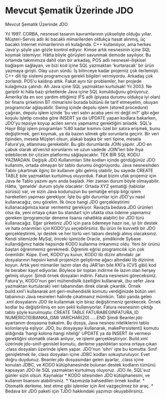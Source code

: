 # Mevcut Şematik Üzerinde JDO


Mevcut Şematik Üzerinde JDO



 Yıl 1997. CORBA, nesnesel tasarım kavramlarının  yükselişte olduğu yıllar. Müşteri-Servis adlı iki bacaklı mimarilerden oldukça hasat alınmış, üç bacaklı İnternet mimarilerinin eli kulağında. C++ kullanılıyor, ama herkes Java'yı şöyle yan gözle kontrol ediyor. Kimse artık nesnesinin içine SQL koymak istemiyor. Hâtta böyle görüşleri savunmak demode sayılıyor.               Bu ortamda takımımıza dahil olan bir arkadaş, POS adlı nesnesel-ilişkisel bağlaşım sağlayan, ve bizi kod içine SQL yazmaktan 'kurtaracak' bir ürün yazmaya girişti. Olay uzun sürdü. İş bitinceye kadar projemiz çok ilerlemişti. C++ dili tip sistemi programcıya gerekli bilgileri vermiyordu. Arkadaş çok zorlandı. POS'u kaldırıp attık. Fakat aynı tür problemler, her projede kulağımıza çalındı. Ah Java içine SQL yazmaktan kurtulsak!               Yıl 2003. Ne gariptir ki hâla bazı şirketlerde Java içine SQL konulduğunu görüyoruz. Amerika'da en son yardım ettiğimiz IFS adlı (piyasa durumu oldukça iyi olan) bir finans şirketinin BT mimarisini burada bütünü ile tarif etmeyelim, okuyan programcılar  ağlayabilir. Swing içinde depolu işlem (stored procedure) çağıran, depolu işlem içinde 'bu veri satırı acaba yeni mi değil mi?' gibi eğer koşulu işletip cevaba göre INSERT ya da UPDATE yapan kodlara bakarken, JDO'yu tepsiye koyup acilen servis yapmamız gerektiğini anladık.           SQL'a Hayır          Bilgi işlem programları %80 kadar kısmını özel bir satıra erişmek, bunu değiştirmek, geri koymak, ya da bazen silmek gibi sorunlarla geçirir. Bir veri tipinden, mesela Müşteri olsun, alakalı başka bir veri tipine, mesela Fatura'ya, atlanması gerekebilir. Bu gibi durumlarda JOIN yapılır. JDO en çabuk olarak al/ver/sil sorunlarını ve uzun vadede JOIN'leri bile ihya edebilecek bir çözüm platformu sâğlayacaktır. TEK BİR SQL KODU YAZMADAN.          Değişik JDO Kullanımları          Site kodları içinde gördüğünüz JDO kullanımı, ortada olmayan  bir tablo durumu öngörüyordu. Java nesnesinden Tablo çıkartmak ilginç bir kullanım gibi gelmiş olabilir, bu sayede CREATE TABLE bile yazmaktan kurtulmuş oluyorduk. Fakat bizim ufak projemiz için Java ile Tablo yazımı aynı anda başladı. Her zaman durum böyle olmayabilir. Hâtta, 'genelde' durum şöyle olacaktır: Ortada XYZ şematiği (tablolar sürüsü) var, ve sizin Java kodunuzun bu şematiğe erişip bilgi işlem hareketleri yapması gerekiyor. İşte bu gibi durumlar için JDO'yu nasıl kullanacağız, onu görelim.               İlk önce hangi JDO gerçekleştirimi kullanacağımıza karar vermemiz gerekiyor.              Ravaçta bedava JDO ürünleri olsa da, yeni ortaya çıkan bu standart için ufakta olsa ödeme yapmamız gereken (programcılar deneme lisansı rahatlıkla alabilir) bir JDO türü kullanacağız. Eğer şirketiniz JDO için para ödemeye hazır ise, iyi bir destek ve hata onarımları için KODO'yu seçebilirsiniz. Bu ürün ile kuvvetli bir JDO gerçekleştirimi, iyi destek ve her türlü veri tabanı desteği almış olacaksınız. Kendi sitemizde MySql, önceki işimizde Oracle, şimdikinde Sybase kullandığımız halde hepsinde KODO kullanma imkanımız oldu. Yeni bir ürünü baştan öğrenmemiz gerekmedi. Öğrenim eğrisi programcılık için çok önemlidir. Küpe.               Evet, KODO'yu kurun, KODO lib dizini altındaki .jar dosyalarının hepsini kendi projenizin geliştirme ağacı altındaki lib dizinine koyun. Artık yeni mimariler lazım olan dış JAR'ları bile KKİ'a (CVS gibi) kod ile beraber kayıt ediyorlar. Böylece bir toptan indirme ile lazım olan herşey gelmiş oluyor.               Şimdi örnek dosyaları indirin. Fatura nesnesini göreceksiniz. Fatura'yı, KODO'nun geri mühendislik özelliğini kullanarak, (bu sefer Java yazmaktan kurtularak) veri tabanından direk olarak çıkardık. Örnek build.xml'i kullanarak ant geri-muhendislik komutu verdiğinizde bütün veri tabanınızı Java nesneleri halinde çıkatmanız mümkün. Tabii yanda gelen .xml dosyalarını JDO ile kullanmak için biraz değiştirmeniz gerekecek. Örnek kodlar bu değiştirilmiş en son şekli kullanıyorlar.              Fatura nesnesinin çıktığı tablo şöyle kurulmuştu:               CREATE TABLE FATURABEGINFATURA_ID                  NUMERIC(10)BANKA_ISMI                 VARCHAR(20)......END              Şimdi Beanler.jdo ayartanım dosyasına bakalım. Bu dosya, Java nesnesi niteliklerini tablo kolonlarıyla eşliyor. JDO, bu dosyayayı kullanarak, makePersistent() komutu aldığında 'hangi kolona hangi niteliği' UPDATE ya da INSERT ile vermesi gerektiğini otomatik olarak anlıyor, ve işlemi gerçekleştiriyor.               Build.xml üzerinde jdo-sinif-genislet komutu, derleme yapıldıktan sonra ortaya çıkan .class dosyaları üzerinde işlem yapar. JDO'nun 'sihri' işte bu komutta: Sınıf genişletmek ile, class dosyaları içine JDBC kodları sokuşturuluyor. Evet doğru duydunuz. Beanler.jdo dosyasından gelen ayarlar, .class içine konulan JDBC, ve KODO kütüphanesinde bulunan destek kodların tümünü kapsayan JDO ile SQL yazmaktan kurtulmuş oluyoruz.                JDO ile, SQL'suz günler sizin olsun.          Kaynaklar          * KODO sitesinden JDO kütüphanesini, ve kullanım lisansını alabilirsiniz.   * Yazımızda bahsedilen örnek kodlar.   * Otomatik derleme, test etme gibi işlemler için Ant vazgeçilmez bir araç.   * Bedava bir JDO paketi için TJDO hakkındaki yazımızı okuyabilirsiniz.




